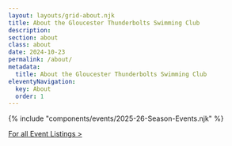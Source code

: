 ```yaml
---
layout: layouts/grid-about.njk
title: About the Gloucester Thunderbolts Swimming Club
description: 
section: about
class: about
date: 2024-10-23
permalink: /about/
metadata:
  title: About the Gloucester Thunderbolts Swimming Club
eleventyNavigation:
  key: About
  order: 1
---
```

{% include "components/events/2025-26-Season-Events.njk" %}

<div class="linkwrapper"><a class="resultspdf" href="/events/" title="For all Event Listings" alt="For all Event Listings">For all Event Listings &gt;</a></div>







